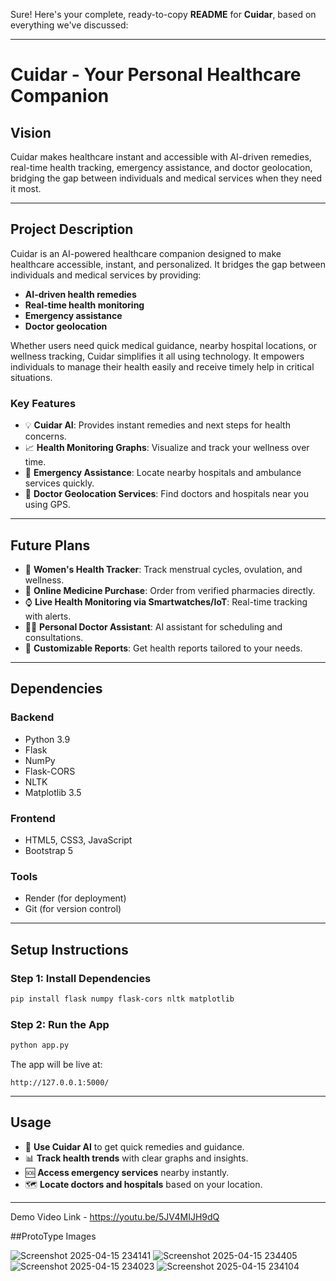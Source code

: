 Sure! Here's your complete, ready-to-copy **README** for **Cuidar**, based on everything we've discussed:

---

# **Cuidar - Your Personal Healthcare Companion**

## **Vision**  
Cuidar makes healthcare instant and accessible with AI-driven remedies, real-time health tracking, emergency assistance, and doctor geolocation, bridging the gap between individuals and medical services when they need it most.

---

## **Project Description**  
Cuidar is an AI-powered healthcare companion designed to make healthcare accessible, instant, and personalized. It bridges the gap between individuals and medical services by providing:

- **AI-driven health remedies**  
- **Real-time health monitoring**  
- **Emergency assistance**  
- **Doctor geolocation**

Whether users need quick medical guidance, nearby hospital locations, or wellness tracking, Cuidar simplifies it all using technology. It empowers individuals to manage their health easily and receive timely help in critical situations.

### **Key Features**
- 💡 **Cuidar AI**: Provides instant remedies and next steps for health concerns.  
- 📈 **Health Monitoring Graphs**: Visualize and track your wellness over time.  
- 🚨 **Emergency Assistance**: Locate nearby hospitals and ambulance services quickly.  
- 📍 **Doctor Geolocation Services**: Find doctors and hospitals near you using GPS.

---

## **Future Plans**
- 🌸 **Women's Health Tracker**: Track menstrual cycles, ovulation, and wellness.  
- 💊 **Online Medicine Purchase**: Order from verified pharmacies directly.  
- ⌚ **Live Health Monitoring via Smartwatches/IoT**: Real-time tracking with alerts.  
- 👨‍⚕️ **Personal Doctor Assistant**: AI assistant for scheduling and consultations.  
- 📄 **Customizable Reports**: Get health reports tailored to your needs.

---

## **Dependencies**

### Backend  
- Python 3.9  
- Flask  
- NumPy  
- Flask-CORS  
- NLTK  
- Matplotlib 3.5

### Frontend  
- HTML5, CSS3, JavaScript  
- Bootstrap 5

### Tools  
- Render (for deployment)  
- Git (for version control)

---

## **Setup Instructions**

### Step 1: Install Dependencies  
```bash
pip install flask numpy flask-cors nltk matplotlib
```

### Step 2: Run the App  
```bash
python app.py
```

The app will be live at:  
```
http://127.0.0.1:5000/
```

---

## **Usage**
- 🧠 **Use Cuidar AI** to get quick remedies and guidance.  
- 📊 **Track health trends** with clear graphs and insights.  
- 🆘 **Access emergency services** nearby instantly.  
- 🗺️ **Locate doctors and hospitals** based on your location.

---

Demo Video Link - https://youtu.be/5JV4MIJH9dQ


##ProtoType Images

![Screenshot 2025-04-15 234141](https://github.com/user-attachments/assets/e893247c-6076-4751-8948-657ba0fbd729)
![Screenshot 2025-04-15 234405](https://github.com/user-attachments/assets/09acc7b7-1d53-4e8e-90fe-4732dad49fda)
![Screenshot 2025-04-15 234023](https://github.com/user-attachments/assets/6bc72e4c-0bf6-4e95-859c-eed4c971aca2)
![Screenshot 2025-04-15 234104](https://github.com/user-attachments/assets/170477f3-0008-489b-b554-4910123ab844)
